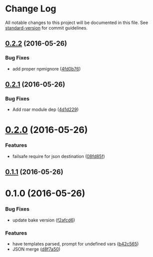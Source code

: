 # Change Log

All notable changes to this project will be documented in this file. See [standard-version](https://github.com/conventional-changelog/standard-version) for commit guidelines.

<a name="0.2.2"></a>
## [0.2.2](https://github.com/mklabs/handlebars-copy/compare/v0.2.1...v0.2.2) (2016-05-26)


### Bug Fixes

* add proper npmignore ([4fd0b76](https://github.com/mklabs/handlebars-copy/commit/4fd0b76))



<a name="0.2.1"></a>
## [0.2.1](https://github.com/mklabs/handlebars-copy/compare/v0.2.0...v0.2.1) (2016-05-26)


### Bug Fixes

* Add roar module dep ([4d1d229](https://github.com/mklabs/handlebars-copy/commit/4d1d229))



<a name="0.2.0"></a>
# [0.2.0](https://github.com/mklabs/handlebars-copy/compare/v0.1.1...v0.2.0) (2016-05-26)


### Features

* failsafe require for json destination ([08fd85f](https://github.com/mklabs/handlebars-copy/commit/08fd85f))



<a name="0.1.1"></a>
## [0.1.1](https://github.com/mklabs/handlebars-copy/compare/v0.1.0...v0.1.1) (2016-05-26)



<a name="0.1.0"></a>
# 0.1.0 (2016-05-26)


### Bug Fixes

* update bake version ([f2afcd6](https://github.com/mklabs/handlebars-copy/commit/f2afcd6))


### Features

* have templates parsed, prompt for undefined vars ([b42c565](https://github.com/mklabs/handlebars-copy/commit/b42c565))
* JSON merge ([d8f7a50](https://github.com/mklabs/handlebars-copy/commit/d8f7a50))
